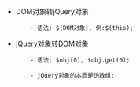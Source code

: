 +   DOM对象转jQuery对象
    ```
        - 语法: $(DOM对象), 例:$(this);
    ```

+   jQuery对象转DOM对象
    ```
        - 语法: $obj[0], $obj.get(0);
        
        - jQuery对象的本质是伪数组;
    ```